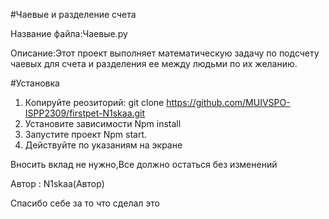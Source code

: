 #Чаевые и разделение счета

Название файла:Чаевые.py

Описание:Этот проект выполняет математическую задачу по подсчету чаевых для счета и разделения ее между людьми по их желанию.

#Установка
1. Копируйте реозиторий: git clone https://github.com/MUIVSPO-ISPP2309/firstpet-N1skaa.git
2. Установите зависимости Npm install
3. Запустите проект Npm start.
4. Действуйте по указаниям на экране
   
Вносить вклад не нужно,Все должно остаться без изменений

Автор : N1skaa(Автор)

Спасибо себе за то что сделал это

